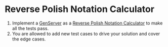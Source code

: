# Reverse Polish Notation Calculator

1. Implement a [GenServer](https://elixirschool.com/en/lessons/advanced/otp-concurrency/) as a [Reverse Polish Notation Calculator](https://en.wikipedia.org/wiki/Reverse_Polish_notation) to make all the tests pass.
2. You are allowed to add new test cases to drive your solution and cover the edge cases.
